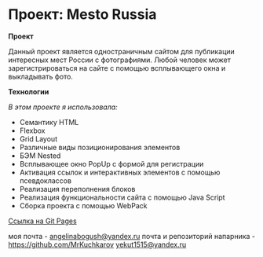 # Проект: Mesto Russia

**Проект**

Данный проект является одностраничным сайтом для публикации интересных мест России с фотографиями. Любой человек может зарегистрироваться на сайте с помощью всплывающего окна и выкладывать фото.

**Технологии**

 _В этом проекте я использовала:_
 * Семантику HTML
 * Flexbox
 * Grid Layout
 * Различные виды позиционирования элементов
 * БЭМ Nested
 * Всплывающее окно PopUp с формой для регистрации
 * Активация ссылок и интерактивных элементов с помощью псевдоклассов
 * Реализация переполнения блоков
 * Реализация функциональности сайта с помощью Java Script
 * Сборка проекта с помощью WebPack

[Ссылка на Git Pages](https://angelina-bogush.github.io/mesto-project/)

моя почта -  angelinabogush@yandex.ru
почта и репозиторий напарника -
https://github.com/MrKuchkarov
yekut1515@yandex.ru
